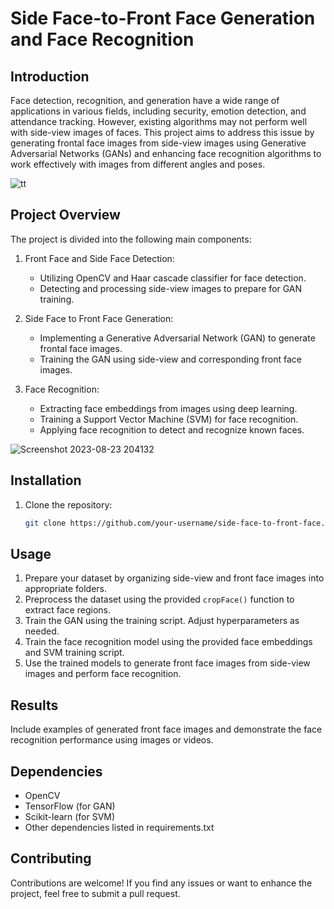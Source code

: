 # Side Face-to-Front Face Generation and Face Recognition

## Introduction
Face detection, recognition, and generation have a wide range of applications in various fields, including security, emotion detection, and attendance tracking. However, existing algorithms may not perform well with side-view images of faces. This project aims to address this issue by generating frontal face images from side-view images using Generative Adversarial Networks (GANs) and enhancing face recognition algorithms to work effectively with images from different angles and poses.


![tt](https://github.com/96harsh52/-Side-Face-to-Front-Face-Conversion-using-Pix2Pix-Gan/assets/36518896/e352c4f7-aa8d-41c1-a397-6cc1eb2b9595)


## Project Overview
The project is divided into the following main components:

1. Front Face and Side Face Detection:
   - Utilizing OpenCV and Haar cascade classifier for face detection.
   - Detecting and processing side-view images to prepare for GAN training.

2. Side Face to Front Face Generation:
   - Implementing a Generative Adversarial Network (GAN) to generate frontal face images.
   - Training the GAN using side-view and corresponding front face images.

3. Face Recognition:
   - Extracting face embeddings from images using deep learning.
   - Training a Support Vector Machine (SVM) for face recognition.
   - Applying face recognition to detect and recognize known faces.
  


![Screenshot 2023-08-23 204132](https://github.com/96harsh52/-Side-Face-to-Front-Face-Conversion-using-Pix2Pix-Gan/assets/36518896/e8e3af91-f162-4bc4-9eff-8f33c8d4ded1)

## Installation

1. Clone the repository:
   ```sh
   git clone https://github.com/your-username/side-face-to-front-face.git
   ```

## Usage
1. Prepare your dataset by organizing side-view and front face images into appropriate folders.
2. Preprocess the dataset using the provided `cropFace()` function to extract face regions.
3. Train the GAN using the training script. Adjust hyperparameters as needed.
4. Train the face recognition model using the provided face embeddings and SVM training script.
5. Use the trained models to generate front face images from side-view images and perform face recognition.

## Results
Include examples of generated front face images and demonstrate the face recognition performance using images or videos.

## Dependencies
- OpenCV
- TensorFlow (for GAN)
- Scikit-learn (for SVM)
- Other dependencies listed in requirements.txt

## Contributing
Contributions are welcome! If you find any issues or want to enhance the project, feel free to submit a pull request.
